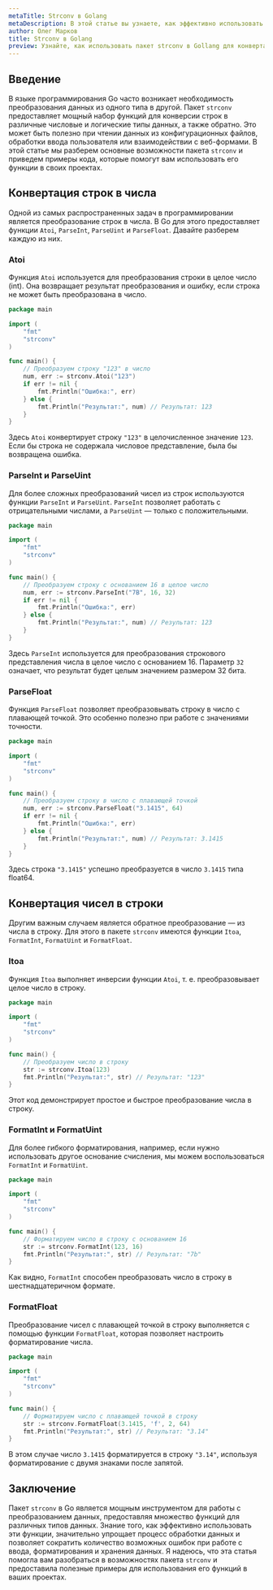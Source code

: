 ```yaml
---
metaTitle: Strconv в Golang
metaDescription: В этой статье вы узнаете, как эффективно использовать пакет strconv в языке программирования Golang для конвертации строк в числа и обратно, рассмотрите основные функции и примеры их использования
author: Олег Марков
title: Strconv в Golang
preview: Узнайте, как использовать пакет strconv в Gollang для конвертации данных между строками и числовыми форматами. Пакет включает функции для различных типов преобразований и обработки ошибок
---
```


## Введение

В языке программирования Go часто возникает необходимость преобразования данных из одного типа в другой. Пакет `strconv` предоставляет мощный набор функций для конверсии строк в различные числовые и логические типы данных, а также обратно. Это может быть полезно при чтении данных из конфигурационных файлов, обработки ввода пользователя или взаимодействии с веб-формами. В этой статье мы разберем основные возможности пакета `strconv` и приведем примеры кода, которые помогут вам использовать его функции в своих проектах.

## Конвертация строк в числа

Одной из самых распространенных задач в программировании является преобразование строк в числа. В Go для этого предоставляет функции `Atoi`, `ParseInt`, `ParseUint` и `ParseFloat`. Давайте разберем каждую из них.

### Atoi

Функция `Atoi` используется для преобразования строки в целое число (int). Она возвращает результат преобразования и ошибку, если строка не может быть преобразована в число.

```go
package main

import (
    "fmt"
    "strconv"
)

func main() {
    // Преобразуем строку "123" в число
    num, err := strconv.Atoi("123")
    if err != nil {
        fmt.Println("Ошибка:", err)
    } else {
        fmt.Println("Результат:", num) // Результат: 123
    }
}
```

Здесь `Atoi` конвертирует строку `"123"` в целочисленное значение `123`. Если бы строка не содержала числовое представление, была бы возвращена ошибка.

### ParseInt и ParseUint

Для более сложных преобразований чисел из строк используются функции `ParseInt` и `ParseUint`. `ParseInt` позволяет работать с отрицательными числами, а `ParseUint` — только с положительными.

```go
package main

import (
    "fmt"
    "strconv"
)

func main() {
    // Преобразуем строку с основанием 16 в целое число
    num, err := strconv.ParseInt("7B", 16, 32)
    if err != nil {
        fmt.Println("Ошибка:", err)
    } else {
        fmt.Println("Результат:", num) // Результат: 123
    }
}
```

Здесь `ParseInt` используется для преобразования строкового представления числа в целое число с основанием 16. Параметр `32` означает, что результат будет целым значением размером 32 бита.

### ParseFloat

Функция `ParseFloat` позволяет преобразовывать строку в число с плавающей точкой. Это особенно полезно при работе с значениями точности.

```go
package main

import (
    "fmt"
    "strconv"
)

func main() {
    // Преобразуем строку в число с плавающей точкой
    num, err := strconv.ParseFloat("3.1415", 64)
    if err != nil {
        fmt.Println("Ошибка:", err)
    } else {
        fmt.Println("Результат:", num) // Результат: 3.1415
    }
}
```

Здесь строка `"3.1415"` успешно преобразуется в число `3.1415` типа float64.

## Конвертация чисел в строки

Другим важным случаем является обратное преобразование — из числа в строку. Для этого в пакете `strconv` имеются функции `Itoa`, `FormatInt`, `FormatUint` и `FormatFloat`.

### Itoa

Функция `Itoa` выполняет инверсии функции `Atoi`, т. е. преобразовывает целое число в строку.

```go
package main

import (
    "fmt"
    "strconv"
)

func main() {
    // Преобразуем число в строку
    str := strconv.Itoa(123)
    fmt.Println("Результат:", str) // Результат: "123"
}
```

Этот код демонстрирует простое и быстрое преобразование числа в строку.

### FormatInt и FormatUint

Для более гибкого форматирования, например, если нужно использовать другое основание счисления, мы можем воспользоваться `FormatInt` и `FormatUint`.

```go
package main

import (
    "fmt"
    "strconv"
)

func main() {
    // Форматируем число в строку с основанием 16
    str := strconv.FormatInt(123, 16)
    fmt.Println("Результат:", str) // Результат: "7b"
}
```

Как видно, `FormatInt` способен преобразовать число в строку в шестнадцатеричном формате.

### FormatFloat

Преобразование чисел с плавающей точкой в строку выполняется с помощью функции `FormatFloat`, которая позволяет настроить форматирование числа.

```go
package main

import (
    "fmt"
    "strconv"
)

func main() {
    // Форматируем число с плавающей точкой в строку
    str := strconv.FormatFloat(3.1415, 'f', 2, 64)
    fmt.Println("Результат:", str) // Результат: "3.14"
}
```

В этом случае число `3.1415` форматируется в строку `"3.14"`, используя форматирование с двумя знаками после запятой.

## Заключение

Пакет `strconv` в Go является мощным инструментом для работы с преобразованием данных, предоставляя множество функций для различных типов данных. Знание того, как эффективно использовать эти функции, значительно упрощает процесс обработки данных и позволяет сократить количество возможных ошибок при работе с ввода, форматирования и хранения данных. Я надеюсь, что эта статья помогла вам разобраться в возможностях пакета `strconv` и предоставила полезные примеры для использования его функций в ваших проектах.